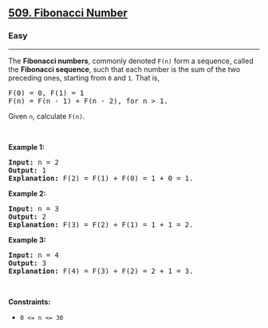 <h2><a href="https://leetcode.com/problems/fibonacci-number/">509. Fibonacci Number</a></h2><h3>Easy</h3><hr><div style="user-select: auto;"><p style="user-select: auto;">The <b style="user-select: auto;">Fibonacci numbers</b>, commonly denoted <code style="user-select: auto;">F(n)</code> form a sequence, called the <b style="user-select: auto;">Fibonacci sequence</b>, such that each number is the sum of the two preceding ones, starting from <code style="user-select: auto;">0</code> and <code style="user-select: auto;">1</code>. That is,</p>

<pre style="user-select: auto;">F(0) = 0, F(1) = 1
F(n) = F(n - 1) + F(n - 2), for n &gt; 1.
</pre>

<p style="user-select: auto;">Given <code style="user-select: auto;">n</code>, calculate <code style="user-select: auto;">F(n)</code>.</p>

<p style="user-select: auto;">&nbsp;</p>
<p style="user-select: auto;"><strong style="user-select: auto;">Example 1:</strong></p>

<pre style="user-select: auto;"><strong style="user-select: auto;">Input:</strong> n = 2
<strong style="user-select: auto;">Output:</strong> 1
<strong style="user-select: auto;">Explanation:</strong> F(2) = F(1) + F(0) = 1 + 0 = 1.
</pre>

<p style="user-select: auto;"><strong style="user-select: auto;">Example 2:</strong></p>

<pre style="user-select: auto;"><strong style="user-select: auto;">Input:</strong> n = 3
<strong style="user-select: auto;">Output:</strong> 2
<strong style="user-select: auto;">Explanation:</strong> F(3) = F(2) + F(1) = 1 + 1 = 2.
</pre>

<p style="user-select: auto;"><strong style="user-select: auto;">Example 3:</strong></p>

<pre style="user-select: auto;"><strong style="user-select: auto;">Input:</strong> n = 4
<strong style="user-select: auto;">Output:</strong> 3
<strong style="user-select: auto;">Explanation:</strong> F(4) = F(3) + F(2) = 2 + 1 = 3.
</pre>

<p style="user-select: auto;">&nbsp;</p>
<p style="user-select: auto;"><strong style="user-select: auto;">Constraints:</strong></p>

<ul style="user-select: auto;">
	<li style="user-select: auto;"><code style="user-select: auto;">0 &lt;= n &lt;= 30</code></li>
</ul>
</div>